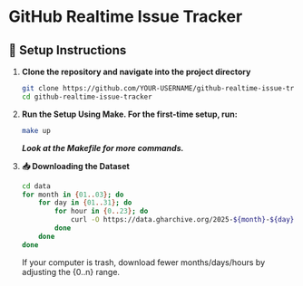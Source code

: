 # GitHub Realtime Issue Tracker

## 🚀 Setup Instructions

1. **Clone the repository and navigate into the project directory**  
   ```bash
   git clone https://github.com/YOUR-USERNAME/github-realtime-issue-tracker.git
   cd github-realtime-issue-tracker
    ```
2. **Run the Setup Using Make. For the first-time setup, run:**
    ```bash
    make up
    ```
    ***Look at the Makefile for more commands.***
    
3. **📥 Downloading the Dataset**
    ```bash
    cd data
    for month in {01..03}; do
        for day in {01..31}; do
            for hour in {0..23}; do
                curl -O https://data.gharchive.org/2025-${month}-${day}-${hour}.json.gz
            done
        done
    done
    ```
    If your computer is trash, download fewer months/days/hours by adjusting the {0..n} range.
